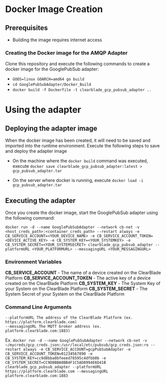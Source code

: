 # Docker Image Creation

## Prerequisites

- Building the image requires internet access

### Creating the Docker image for the AMQP Adapter

Clone this repository and execute the following commands to create a docker image for the GooglePubSub adapter:  

- ```GOOS=linux GOARCH=amd64 go build```
- ```cd GooglePubSubAdapter/Docker_Build```
- ```docker build -f Dockerfile -t clearblade_gcp_pubsub_adapter ..```


# Using the adapter

## Deploying the adapter image

When the docker image has been created, it will need to be saved and imported into the runtime environment. Execute the following steps to save and deploy the adapter image

- On the machine where the ```docker build``` command was executed, execute ```docker save clearblade_gcp_pubsub_adapter:latest > gcp_pubsub_adapter.tar``` 

- On the server where docker is running, execute ```docker load -i gcp_pubsub_adapter.tar```

## Executing the adapter

Once you create the docker image, start the GooglePubSub adapter using the following command:


```docker run -d --name GooglePubSubAdapter --network cb-net -v <host_creds_path>:<container_creds_path> --restart always -e CB_SERVICE_ACCOUNT=<YOUR_DEVICE_NAME> -e CB_SERVICE_ACCOUNT_TOKEN=<DEVICE_ACTIVE_KEY> -e CB_SYSTEM_KEY=<YOUR_SYSTEMKEY> -e CB_SYSTEM_SECRET=<YOUR_SYSTEMSECRET> clearblade_gcp_pubsub_adapter --platformURL <YOUR_PLATFORMURL> --messagingURL <YOUR_MESSAGINGURL>```

### Environment Variables

__CB_SERVICE_ACCOUNT__ - The name of a device created on the ClearBlade Platform
__CB_SERVICE_ACCOUNT_TOKEN__ - The active key of a device created on the ClearBlade Platform
__CB_SYSTEM_KEY__ - The System Key of your System on the ClearBlade Platform
__CB_SYSTEM_SECRET__ - The System Secret of your System on the ClearBlade Platform

### Command Line Arguments

```
--platformURL The address of the ClearBlade Platform (ex. https://platform.clearblade.com)
--messagingURL The MQTT broker address (ex. platform.clearblade.com:1883)
```

Ex.
```docker run -d --name GooglePubSubAdapter --network cb-net -v ~/mycreds/gcp_creds.json:/usr/local/etc/pubsub/gcp_creds.json:ro --restart always -e CB_SERVICE_ACCOUNT=gcpPubSubAdapter -e CB_SERVICE_ACCOUNT_TOKEN=01234567890 -e CB_SYSTEM_KEY=cc9d8bba0bfeeed78595c4dfbb0b -e CB_SYSTEM_SECRET=CC9D8BBA0BB4F1C5AD8994E6D41B clearblade_gcp_pubsub_adapter --platformURL https://platform.clearblade.com --messagingURL platform.clearblade.com:1883```
